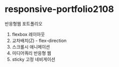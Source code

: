 # responsive-portfolio2108
반응형웹 포트폴리오

1. flexbox 레이아웃
2. 교차배치(Z) - flex-direction
3. 스크롤시 애니메이션
4. 미디어쿼리 반응형 웹
5. sticky 고정 네비게이션